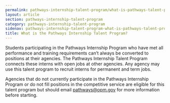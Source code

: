 ```yaml
---
permalink: pathways-internship-talent-program/what-is-pathways-talent-program
layout: article
section: pathways-internship-talent-program
category: pathways-internship-talent-program
sidenav: pathways-internship-talent-program-what-is-pathways-talent-program
title: What is the Pathways Internship Talent Program?
---
```


Students participating in the Pathways Internship Program who have met all performance and training requirements can’t always be converted to positions at their agencies. The Pathways Internship Talent Program connects these interns with open jobs at other agencies.  Any agency may use this talent program to recruit interns for permanent and term jobs.

Agencies that do not currently participate in the Pathways Internship Program or do not fill positions in the competitive service are eligible for this talent program but should email pathways@opm.gov for more information before starting.
